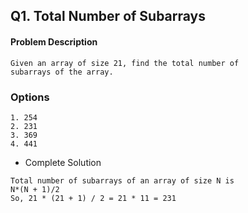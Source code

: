 ## Q1. Total Number of Subarrays

#### Problem Description
```text
Given an array of size 21, find the total number of 
subarrays of the array.
```

### Options
```text
1. 254
2. 231
3. 369
4. 441
```

* Complete Solution
```text
Total number of subarrays of an array of size N is
N*(N + 1)/2
So, 21 * (21 + 1) / 2 = 21 * 11 = 231
```